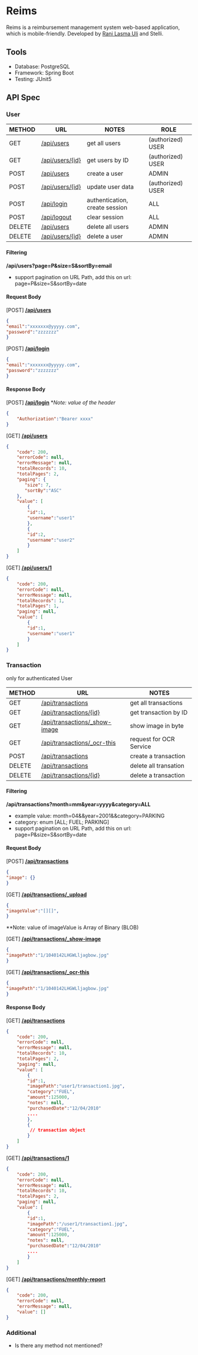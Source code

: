 # Reims
Reims is a reimbursement management system web-based application, which is mobile-friendly. Developed by [Rani Lasma Uli][myGithub] and Stelli.
## Tools
  - Database: PostgreSQL
  - Framework: Spring Boot
  - Testing: JUnit5

## API Spec

### User
| METHOD | URL | NOTES | ROLE
| ------ | ------ | ------ | ------ |
| GET | [/api/users][PlUser] | get all users | (authorized) USER
| GET | [/api/users/{id}][PlUserId] | get users by ID | (authorized) USER
| POST | [/api/users][PlUser] | create a user | ADMIN | ADMIN
| POST | [/api/users/{id}][PlUserId] | update user data | (authorized) USER
| POST | [/api/login][PlLogin] | authentication, create session | ALL
| POST | [/api/logout][PlLogout] | clear session | ALL
| DELETE | [/api/users][PlUser] | delete all users | ADMIN
| DELETE | [/api/users/{id}][PlUserId] | delete a user | ADMIN

#### Filtering
**/api/users?page=P&size=S&sortBy=email**
- support pagination on URL Path, add this on url: page=P&size=S&sortBy=date

#### Request Body
[POST] **[/api/users][PlUser]**
``` json
{
"email":"xxxxxxx@yyyyy.com",
"password":"zzzzzzz"
}
```
[POST] **[/api/login][PlLogin]**
``` json
{
"email":"xxxxxxx@yyyyy.com",
"password":"zzzzzzz"
}
```
#### Response Body
[POST] **[/api/login][PlLogin]**
**Note: value of the header*
``` json
{
    "Authorization":"Bearer xxxx"
}
```
[GET] **[/api/users][PlUser]**
``` json
{
    "code": 200,
    "errorCode": null,
    "errorMessage": null,
    "totalRecords": 10,
    "totalPages": 2,
    "paging": {
       "size": 7,
       "sortBy":"ASC"
    },
    "value": [
        {
        "id":1,
        "username":"user1"
        }, 
        {
        "id":2,
        "username":"user2"
        }    
    ]
}
```
[GET] **[/api/users/1][PlUserId]**
``` json
{
    "code": 200,
    "errorCode": null,
    "errorMessage": null,
    "totalRecords": 1,
    "totalPages": 1,
    "paging": null,
    "value": [
        {
        "id":1,
        "username":"user1"
        }    
    ]
}
```

### Transaction
only for authenticated User

| METHOD | URL | NOTES
| ------ | ------ | ------ |
| GET | [/api/transactions][PlTransaction] | get all transactions |
| GET | [/api/transactions/{id}][PlTransactionId] | get transaction by ID |
| GET | [/api/transactions/_show-image][PlTransactionReport] | show image in byte |
| GET | [/api/transactions/_ocr-this][PlTransactionReport] | request for OCR Service |
| POST | [/api/transactions][PlTransaction] | create a transaction |
| DELETE | [/api/transactions][PlTransaction] | delete all transation |
| DELETE | [/api/transactions/{id}][PlTransactionId] | delete a transaction |

#### Filtering
**/api/transactions?month=mm&year=yyyy&category=ALL**
- example value: month=04&&year=2001&&category=PARKING
- category: enum [ALL; FUEL; PARKING]
- support pagination on URL Path, add this on url: page=P&size=S&sortBy=date
#### Request Body

[POST] **[/api/transactions][PlTransaction]**
``` json
{
"image": {}
}
```

[GET] **[/api/transactions/_upload][PlTransactionReport]**
``` json
{
"imageValue":"[][]",
}
```
**Note: value of imageValue is Array of Binary (BLOB)

[GET] **[/api/transactions/_show-image][PlTransactionReport]**
``` json
{
"imagePath":"1/1040142LHGWLljagbow.jpg"
}
```

[GET] **[/api/transactions/_ocr-this][PlTransactionReport]**
``` json
{
"imagePath":"1/1040142LHGWLljagbow.jpg"
}
```
#### Response Body
[GET] **[/api/transactions][PlTransaction]**
``` json
{
    "code": 200,
    "errorCode": null,
    "errorMessage": null,
    "totalRecords": 10,
    "totalPages": 2,
    "paging": null,
    "value": [
        {
        "id":1,
        "imagePath":"user1/transaction1.jpg",
        "category":"FUEL",
        "amount":125000,
        "notes": null,
        "purchasedDate":"12/04/2010"
        ....
        }, 
        {
         // transaction object   
        }    
    ]
}
```
[GET] **[/api/transactions/1][PlTransactionId]**
``` json
{
    "code": 200,
    "errorCode": null,
    "errorMessage": null,
    "totalRecords": 10,
    "totalPages": 2,
    "paging": null,
    "value": [
        {
        "id":1,
        "imagePath":"/user1/transaction1.jpg",
        "category":"FUEL",
        "amount":125000,
        "notes": null,
        "purchasedDate":"12/04/2010"
        ....
        }
    ]
}
```

[GET] **[/api/transactions/monthly-report][PlTransactionReport]**
``` json
{
    "code": 200,
    "errorCode": null,
    "errorMessage": null,
    "value": []
}
```

### Additional

 - Is there any method not mentioned?

   [mygithub]: <https://github.com/ranisianipar>
   [PlUser]: <https://localhost:8080/api/users>
   [PlUserId]: <https://localhost:8080/api/users/1>
   [PlLogin]: <https://localhost:8080/api/login>
   [PlLogout]: <https://localhost:8080/api/logout>
   
   [PlTransaction]: <https://localhost:8080/transactions>
   [PlTransactionId]: <https://localhost:8080/transactions/1>
   [PlTransactionReport]: <https://localhost:8080/transactions/monthly-report>
   
   
  
